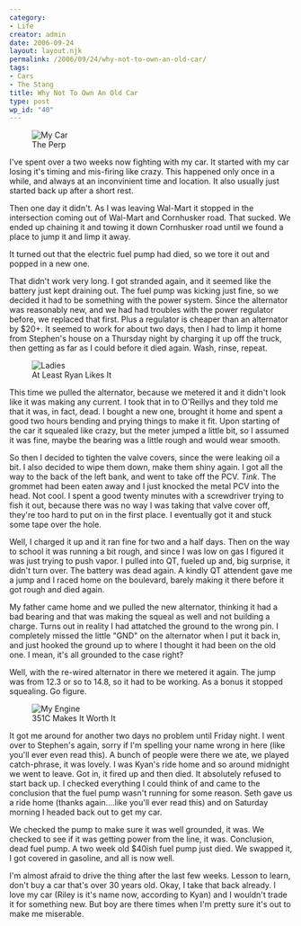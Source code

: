 ```yaml
---
category:
- Life
creator: admin
date: 2006-09-24
layout: layout.njk
permalink: /2006/09/24/why-not-to-own-an-old-car/
tags:
- Cars
- The Stang
title: Why Not To Own An Old Car
type: post
wp_id: "40"
---
```


<figure>
  <img src="https://static.velvetcache.org/pages/2006/09/24/why-not-to-own-an-old-car/car2.jpg" alt="My Car" />
  <figcaption>The Perp</figcaption>
</figure>

I've spent over a two weeks now fighting with my car.  It started with my car losing it's timing and mis-firing like crazy.  This happened only once in a while, and always at an inconvinient time and location.  It also usually just started back up after a short rest.

Then one day it didn't.  As I was leaving Wal-Mart it stopped in the intersection coming out of Wal-Mart and Cornhusker road.  That sucked.  We ended up chaining it and towing it down Cornhusker road until we found a place to jump it and limp it away.

It turned out that the electric fuel pump had died, so we tore it out and popped in a new one.

That didn't work very long. I got stranded again, and it seemed like the battery just kept draining out.  The fuel pump was kicking just fine, so we decided it had to be something with the power system. Since the alternator was reasonably new, and we had had troubles with the power regulator before, we replaced that first. Plus a regulator is cheaper than an alternator by $20+. It seemed to work for about two days, then I had to limp it home from Stephen's house on a Thursday night by charging it up off the truck, then getting as far as I could before it died again.  Wash, rinse, repeat.

<figure>
  <img src="https://static.velvetcache.org/pages/2006/09/24/why-not-to-own-an-old-car/car1.jpg" alt="Ladies" />
  <figcaption>At Least Ryan Likes It</figcaption>
</figure>

This time we pulled the alternator, because we metered it and it didn't look like it was making any current.  I took that in to O'Reillys and they told me that it was, in fact, dead.  I bought a new one, brought it home and spent a good two hours bending and prying things to make it fit.  Upon starting of the car it squealed like crazy, but the meter jumped a little bit, so I assumed it was fine, maybe the bearing was a little rough and would wear smooth.

So then I decided to tighten the valve covers, since the were leaking oil a bit.  I also decided to wipe them down, make them shiny again.  I got all the way to the back of the left bank, and went to take off the PCV.  *Tink*. The grommet had been eaten away and I just knocked the metal PCV into the head.  Not cool.  I spent a good twenty minutes with a screwdriver trying to fish it out, because there was no way I was taking that valve cover off, they're too hard to put on in the first place.  I eventually got it and stuck some tape over the hole.

Well, I charged it up and it ran fine for two and a half days.  Then on the way to school it was running a bit rough, and since I was low on gas I figured it was just trying to push vapor.   I pulled into QT, fueled up and, big surprise, it didn't turn over.  The battery was dead again.  A kindly QT attendent gave me a jump and I raced home on the boulevard, barely making it there before it got rough and died again.

My father came home and we pulled the new alternator, thinking it had a bad bearing and that was making the squeal as well and not building a charge.  Turns out in reality I had attatched the ground to the wrong pin.  I completely missed the little "GND" on the alternator when I put it back in, and just hooked the ground up to where I thought it had been on the old one.  I mean, it's all grounded to the case right?

Well, with the re-wired alternator in there we metered it again.  The jump was from 12.3 or so to 14.8, so it had to be working.  As a bonus it stopped squealing.  Go figure.

<figure>
  <img src="https://static.velvetcache.org/pages/2006/09/24/why-not-to-own-an-old-car/car3.jpg" alt="My Engine" />
  <figcaption>351C Makes It Worth It</figcaption>
</figure>

It got me around for another two days no problem until Friday night.  I went over to Stephen's again, sorry if I'm spelling your name wrong in here (like you'll ever even read this).  A bunch of people were there we ate, we played catch-phrase, it was lovely.  I was Kyan's ride home and so around midnight we went to leave.  Got in, it fired up and then died.  It absolutely refused to start back up.  I checked everything I could think of and came to the conclusion that the fuel pump wasn't running for some reason.  Seth gave us a ride home (thanks again....like you'll ever read this) and on Saturday morning I headed back out to get my car.

We checked the pump to make sure it was well grounded, it was.  We checked to see if it was getting power from the line, it was.  Conclusion, dead fuel pump.  A two week old $40ish fuel pump just died.  We swapped it, I got covered in gasoline, and all is now well.

I'm almost afraid to drive the thing after the last few weeks.  Lesson to learn, don't buy a car that's over 30 years old.  Okay, I take that back already.  I love my car (Riley is it's name now, according to Kyan) and I wouldn't trade it for something new.  But boy are there times when I'm pretty sure it's out to make me miserable.
